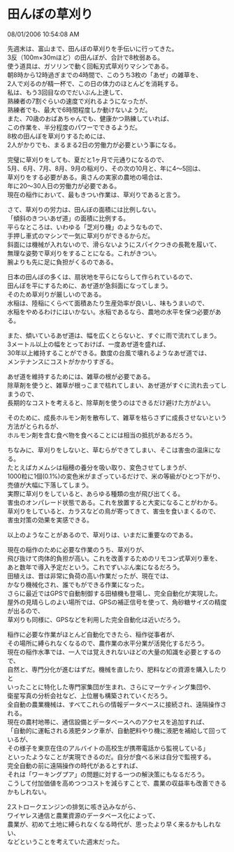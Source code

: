 田んぼの草刈り
====
08/01/2006 10:54:08 AM


<p>先週末は、富山まで、田んぼの草刈りを手伝いに行ってきた。<br />
3反（100m×30mほど）の田んぼが、合計で8枚弱ある。<br />
使う道具は、ガソリンで動く回転刃式草刈りマシンである。<br />
朝8時から12時過ぎまでの4時間で、このうち3枚の「あぜ」の雑草を、<br />
2人で刈るのが精一杯で、この日の体力のほとんどを消耗する。<br />
私は、もう3回目なのでだいぶん上達して、<br />
熟練者の7割ぐらいの速度で刈れるようになったが、<br />
熟練者でも、最大で6時間程度しか動けないようだ。<br />
また、70歳のおばあちゃんでも、健康かつ熟練していれば、<br />
この作業を、半分程度のパワーでできるようだ。<br />
8枚の田んぼを草刈りするためには、<br />
2人がかりでも、まるまる2日の労働力が必要という事になる。</p>

<p>完璧に草刈りをしても、夏だと1ヶ月で元通りになるので、<br />
5月、6月、7月、8月、9月の稲刈り、その次の10月と、年に4〜5回は、<br />
草刈りをする必要がある。奥さんの実家の農地の場合は、<br />
年に20〜30人日の労働力が必要である。<br />
現在の稲作において、最もきつい作業は、草刈りであると言う。</p>

<p>さて、草刈りの労力は、田んぼの面積には比例しない。<br />
「傾斜のきついあぜ道」の面積に比例する。<br />
平らなところは、いわゆる「芝刈り機」のようなもので、<br />
手押し車式のマシンで一気に草刈りができるからだ。<br />
斜面には機械が入れないので、滑らないようにスパイクつきの長靴を履いて、<br />
無理な姿勢で草刈りをすることになる。これがきつい。<br />
腕よりも先に足に負担がくるのである。</p>

<p>日本の田んぼの多くは、扇状地を平らにならして作られているので、<br />
田んぼを平にするために、あぜ道が急斜面になってしまう。<br />
そのため草刈りが厳しいのである。<br />
水稲は、陸稲にくらべて面積あたり生産効率が良いし、味もうまいので、<br />
水稲をやめるわけにはいかない。水稲であるなら、農地の水平を保つ必要がある。</p>

<p>また、傾いているあぜ道は、幅を広くとらないと、すぐに雨で流れてしまう。<br />
3メートル以上の幅をとっておけば、一度あぜ道を盛れば、<br />
30年以上維持することができる。数度の台風で壊れるようなあぜ道では、<br />
メンテナンスにコストがかかりすぎる。</p>

<p>あぜ道を維持するためには、雑草の根が必要である。<br />
除草剤を使うと、雑草が根っこまで枯れてしまい、あぜ道がすぐに流れ去ってしまうので、<br />
長期的なコストを考えると、除草剤を使うのはできるだけ避けた方がよい。</p>

<p>そのために、成長ホルモン剤を散布して、雑草を枯らさずに成長させないという方法がとられるが、<br />
ホルモン剤を含む食べ物を食べることには相当の抵抗があるだろう。</p>

<p>ちなみに、草刈りをしないと、草むらができてしまい、そこは害虫の温床になる。<br />
たとえばカメムシは稲穂の養分を吸い取り、変色させてしまうが、<br />
1000粒に1個(0.1%)の変色米がまざっているだけで、米の等級がひとつ下がり、<br />
売値が大幅に下落してしまう。<br />
実際に草刈りをしていると、あらゆる種類の虫が飛び出てくる。<br />
害虫のオンパレード状態である。これを放置すると大変になることがわかる。<br />
草刈りをしていると、カラスなどの鳥が寄ってきて、害虫を食いまくるので、<br />
害虫対策の効果を実感できる。</p>

<p>以上のようなことがあるので、草刈りは、いまだに重要なのである。</p>

<p>現在の稲作のために必要な作業のうち、草刈りが、<br />
飛び抜けて肉体的負担が高い。これを改善するためのリモコン式草刈り車を、<br />
あと数年で導入予定だという。これでずいぶん楽になるだろう。<br />
田植えは、昔は非常に負荷の高い作業だったが、現在では、<br />
かなり機械化され、誰でもができる作業になった。<br />
さらに最近ではGPSで自動制御する田植機も登場し、完全自動化が実現した。<br />
屋外の見晴らしのよい場所では、GPSの補正信号を使って、角砂糖サイズの精度が出るので、<br />
草刈りも同様に、GPSなどを利用した完全自動化は近いだろう。</p>

<p>稲作に必要な作業がほとんど自動化できたら、稲作従事者が、<br />
その場所に縛られなくなるので、農作業の水平分業が活発化するだろう。<br />
現在の稲作水準では、一人では覚えきれないほどの大量の知識を必要とするので、<br />
自然と、専門分化が進むはずだ。機械を直したり、肥料などの資源を購入したりと<br />
いったことに特化した専門家集団が生まれ、さらにマーケティング集団や、<br />
衛星写真の分析会社など、上位層も構築されていくだろう。<br />
全自動の農業機械は、すべてこれらの情報データベースに接続され、遠隔操作される。<br />
現在の農村地帯に、通信設備とデータベースへのアクセスを追加すれば、<br />
「自動的に運転される液肥タンク車が、自動肥料やり機に液肥を補給して回っているが、<br />
その様子を東京在住のアルバイトの高校生が携帯電話から監視している」<br />
といったようなことが実現できるのだ。自分が食べる米は自分で監視する。<br />
完全自動の前に遠隔操作の時代があるとすれば、<br />
それは「ワーキングプア」の問題に対する一つの解決策にもなるだろう。<br />
こうして付加価値を高めつつコストを減らすことで、農業の収益率も改善できるかもしれない。</p>

<p>2ストロークエンジンの排気に咳き込みながら、<br />
ワイヤレス通信と農業資源のデータベース化によって、<br />
農業が、初めて土地に縛られなくなる時代が、思ったより早く来るかもしれない、<br />
などということを考えていた週末だった。</p>
